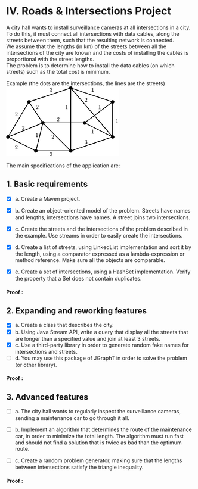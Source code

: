 # IV. Roads & Intersections Project

A city hall wants to install surveillance cameras at all intersections in a city.
<br>To do this, it must connect all intersections with data cables, along the streets between them, such that the resulting network is connected.
<br>We assume that the lengths (in km) of the streets between all the intersections of the city are known and the costs of installing the cables is proportional with the street lengths.
<br>The problem is to determine how to install the data cables (on which streets) such as the total cost is minimum.

Example (the dots are the intersections, the lines are the streets)
<br>
![img.png](src/main/resources/img.png)

The main specifications of the application are:

## 1. Basic requirements


- [x] a. Create a Maven project.
- [x] b. Create an object-oriented model of the problem. Streets have names and lengths, intersections have names. A street joins two intersections.
- [x] c. Create the streets and the intersections of the problem described in the example. Use streams in order to easily create the intersections.
- [x] d. Create a list of streets, using LinkedList implementation and sort it by the length, using a comparator expressed as a lambda-expression or method reference. Make sure all the objects are comparable.
- [x] e. Create a set of intersections, using a HashSet implementation. Verify the property that a Set does not contain duplicates.


#### Proof :

## 2. Expanding and reworking features

- [x] a. Create a class that describes the city.
- [x] b. Using Java Stream API, write a query that display all the streets that are longer than a specified value and join at least 3 streets.
- [x] c. Use a third-party library in order to generate random fake names for intersections and streets.
- [ ] d. You may use this package of JGraphT in order to solve the problem (or other library).

#### Proof :

## 3. Advanced features

- [ ] a. The city hall wants to regularly inspect the surveillance cameras, sending a maintenance car to go through it all.
- [ ] b. Implement an algorithm that determines the route of the maintenance car, in order to minimize the total length. The algorithm must run fast and should not find a solution that is twice as bad than the optimum route.
- [ ] c. Create a random problem generator, making sure that the lengths between intersections satisfy the triangle inequality.


#### Proof :

